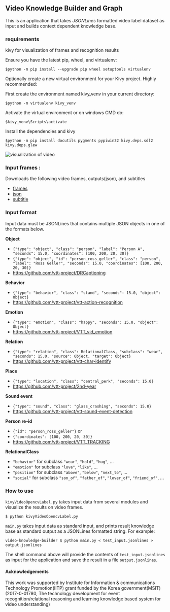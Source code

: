 ## Video Knowledge Builder and Graph

This is an application that takes *JSONLines* formatted video label dataset as input and
builds context dependent knowledge base.

### requirements
kivy for visualization of frames and recognition results

Ensure you have the latest pip, wheel, and virtualenv:

`$python -m pip install --upgrade pip wheel setuptools virtualenv`

Optionally create a new virtual environment for your Kivy project. Highly recommended:

First create the environment named kivy_venv in your current directory:

`$python -m virtualenv kivy_venv`

Activate the virtual environment or on windows CMD do: 

`$kivy_venv\Scripts\activate`

Install the dependencies and kivy 

`$python -m pip install docutils pygments pypiwin32 kivy.deps.sdl2 kivy.deps.glew`


![visualization of video](https://user-images.githubusercontent.com/14289457/62134415-674b7c80-b31b-11e9-8312-cdc7a6d7c507.PNG)

### Input frames :
Downloads the following video frames, outputs(json), and subtitles

* [frames](https://drive.google.com/drive/folders/1HEXpEuLv-ptaE3q3CjuiJnjaNgHkR42Q?usp=sharing)
* [json](https://drive.google.com/drive/folders/1gKA2_dvvgwftCFivSd8xyNcgNyRi3bf3?usp=sharing)
* [subtitle](https://drive.google.com/drive/folders/1t9ttwPpWzWODbVatn4HPlZmA2lBD8eI3?usp=sharing)
### Input format

Input data must be JSONLines that contains multiple JSON objects in one of the
formats below.

**Object**

* `{"type": "object", "class": "person", "label": "Person A", "seconds": 15.0, "coordinates": [100, 200, 20, 30]}`
* `{"type": "object", "id": "person_ross_geller", "class": "person", "label": "Ross Geller", "seconds": 15.0, "coordinates": [100, 200, 20, 30]}`
* https://github.com/vtt-project/DRCaptioning

**Behavior**

* `{"type": "behavior", "class": "stand", "seconds": 15.0, "object": Object}`
* https://github.com/vtt-project/vtt-action-recognition

**Emotion**

* `{"type": "emotion", "class": "happy", "seconds": 15.0, "object": Object}`
* https://github.com/vtt-project/VTT_vid_emotion

**Relation**

* `{"type": "relation", "class": RelationalClass, "subclass": "wear", "seconds": 15.0, "source": Object, "target": Object}`
* https://github.com/vtt-project/vtt-char-identify

**Place**

* `{"type": "location", "class": "central_perk", "seconds": 15.0}`
* https://github.com/vtt-project/2nd-year

**Sound event**

* `{"type": "sound", "class": "glass_crashing", "seconds": 15.0}`
* https://github.com/vtt-project/vtt-sound-event-detection

**Person re-id**

* `{"id": "person_ross_geller"}` or
* `{"coordinates": [100, 200, 20, 30]}`
* https://github.com/vtt-project/VTT_TRACKING

**RelationalClass**

* `"behavior"` for subclass `"wear"`, `"hold"`, `"hug"`, …
* `"emotion"` for subclass `"love"`, `"like"`, …
* `"position"` for subclass `"above"`, `"below"`, `"next_to"`, …
* `"social"` for subclass `"son_of"`, `"father_of"`, `"lover_of"`, `"friend_of"`, …



### How to use
`kivyVideoOpencvLabel.py` takes input data from several modules and visualize the results on video frames.

```
$ python kivyVideoOpencvLabel.py
```

`main.py` takes input data as standard input, and prints result knowledge base as
standard output as a JSONLines formatted string. For example:

```
video-knowledge-builder $ python main.py < test_input.jsonlines > output.jsonlines
```

The shell command above will provide the contents of `test_input.jsonlines` as
input for the application and save the result in a file `output.jsonlines`.


#### Acknowledgements

This work was supported by Institute for Information & communications Technology Promotion(IITP) grant funded by the Korea government(MSIT) (2017-0-01780, The technology development for event recognition/relational reasoning and learning knowledge based system for video understanding)
